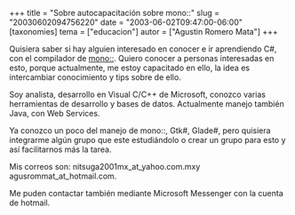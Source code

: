 +++
title = "Sobre autocapacitación sobre mono::"
slug = "20030602094756220"
date = "2003-06-02T09:47:00-06:00"
[taxonomies]
tema = ["educacion"]
autor = ["Agustin Romero Mata"]
+++

Quisiera saber si hay alguien interesado en conocer e ir aprendiendo C#,
con el compilador de [mono::](http://go-mono.com). Quiero conocer a
personas interesadas en esto, porque actualmente, me estoy capacitado en
ello, la idea es intercambiar conocimiento y tips sobre de ello.

<!-- more -->
Soy analista, desarrollo en Visual C/C++ de Microsoft, conozco varias
herramientas de desarrollo y bases de datos. Actualmente manejo también
Java, con Web Services.

Ya conozco un poco del manejo de mono::, Gtk#, Glade#, pero quisiera
integrarme algún grupo que este estudiándolo o crear un grupo para esto
y así facilitarnos más la tarea.

Mis correos son: nitsuga2001mx_at_yahoo.com.mxy
agusrommat_at_hotmail.com.

Me puden contactar también mediante Microsoft Messenger con la cuenta de
hotmail.
